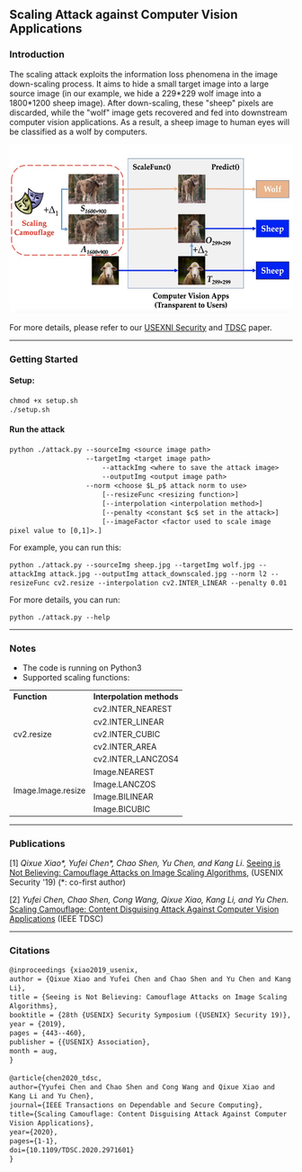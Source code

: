 ## Scaling Attack against Computer Vision Applications

### Introduction

The scaling attack exploits the information loss phenomena in the image down-scaling process. It aims to hide a small target image into a large source image (in our example, we hide a 229\*229 wolf image into a 1800\*1200 sheep image). After down-scaling, these "sheep" pixels are discarded, while the "wolf" image gets recovered and fed into downstream computer vision applications. As a result, a sheep image to human eyes will be classified as a wolf by computers.

<p align="center">
<img src="./concept.jpg" alt="Concept of the Scaling Attack" height="300px">
</p>

For more details, please refer to our [USEXNI Security](https://www.usenix.org/conference/usenixsecurity19/presentation/xiao) and [TDSC](https://ieeexplore.ieee.org/abstract/document/8982037) paper.

---
### Getting Started
#### Setup:
```
chmod +x setup.sh
./setup.sh
```

#### Run the attack
```
python ./attack.py --sourceImg <source image path>
                   --targetImg <target image path>
		               --attackImg <where to save the attack image>
		               --outputImg <output image path>
                   --norm <choose $L_p$ attack norm to use>
		               [--resizeFunc <resizing function>]
		               [--interpolation <interpolation method>]
		               [--penalty <constant $c$ set in the attack>]
		               [--imageFactor <factor used to scale image pixel value to [0,1]>.]
```
For example, you can run this:
```
python ./attack.py --sourceImg sheep.jpg --targetImg wolf.jpg --attackImg attack.jpg --outputImg attack_downscaled.jpg --norm l2 --resizeFunc cv2.resize --interpolation cv2.INTER_LINEAR --penalty 0.01
```
For more details, you can run:
```
python ./attack.py --help
```
---

### Notes

* The code is running on Python3
* Supported scaling functions:
<table>
    <tr>
        <td><b>Function</b></td>
        <td><b>Interpolation methods</b></td>
    </tr>
    <tr>
        <td rowspan="5">cv2.resize</td>
        <td>cv2.INTER_NEAREST</td>
    </tr>
    <tr>
        <td>cv2.INTER_LINEAR</td>
    </tr>
    <tr>
        <td>cv2.INTER_CUBIC</td>
    </tr>
    <tr>
        <td>cv2.INTER_AREA</td>
    </tr>
    <tr>
        <td>cv2.INTER_LANCZOS4</td>
    </tr>
    <tr>
        <td rowspan="4">Image.Image.resize</td>
        <td>Image.NEAREST</td>
    </tr>
    <tr>
        <td>Image.LANCZOS</td>
    </tr>
    <tr>
        <td>Image.BILINEAR</td>
    </tr>
    <tr>
        <td>Image.BICUBIC</td>
    </tr>
</table>

---
### Publications 
[1] _Qixue Xiao\*, Yufei Chen\*, Chao Shen, Yu Chen, and Kang Li._ [Seeing is Not Believing: Camouflage Attacks on Image Scaling Algorithms](https://www.usenix.org/conference/usenixsecurity19/presentation/xiao), (USENIX Security '19) (*: co-first author)

[2] _Yufei Chen, Chao Shen, Cong Wang, Qixue Xiao, Kang Li, and Yu Chen._ [Scaling Camouflage: Content Disguising Attack Against Computer Vision Applications](https://ieeexplore.ieee.org/abstract/document/8982037) (IEEE TDSC)

---
### Citations
```
@inproceedings {xiao2019_usenix,
author = {Qixue Xiao and Yufei Chen and Chao Shen and Yu Chen and Kang Li},
title = {Seeing is Not Believing: Camouflage Attacks on Image Scaling Algorithms},
booktitle = {28th {USENIX} Security Symposium ({USENIX} Security 19)},
year = {2019},
pages = {443--460},
publisher = {{USENIX} Association},
month = aug,
}

@article{chen2020_tdsc,
author={Yyufei Chen and Chao Shen and Cong Wang and Qixue Xiao and Kang Li and Yu Chen},
journal={IEEE Transactions on Dependable and Secure Computing}, 
title={Scaling Camouflage: Content Disguising Attack Against Computer Vision Applications}, 
year={2020},
pages={1-1},
doi={10.1109/TDSC.2020.2971601}
}
```
